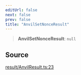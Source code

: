 ```yaml
---
editUrl: false
next: false
prev: false
title: "AnvilSetNonceResult"
---
```


> **AnvilSetNonceResult**: `null`

## Source

[result/AnvilResult.ts:23](https://github.com/evmts/tevm-monorepo/blob/main/packages/actions-types/src/result/AnvilResult.ts#L23)

